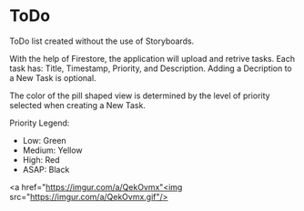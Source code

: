 # ToDo
ToDo list created without the use of Storyboards.

With the help of Firestore, the application will upload and retrive tasks.
Each task has: Title, Timestamp, Priority, and Description.
Adding a Decription to a New Task is optional.

The color of the pill shaped view is determined by the level of priority selected when creating a New Task.

Priority Legend:
- Low: Green
- Medium: Yellow
- High: Red
- ASAP: Black

<a href="https://imgur.com/a/QekOvmx"<img src="https://imgur.com/a/QekOvmx.gif"/></a>
